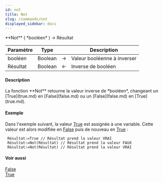 ```yaml
---
id: not
title: Not
slug: /commands/not
displayed_sidebar: docs
---
```


<!--REF #_command_.Not.Syntax-->**Not** ( *booléen* ) -> Résultat<!-- END REF-->
<!--REF #_command_.Not.Params-->
| Paramètre | Type |  | Description |
| --- | --- | --- | --- |
| booléen | Boolean | &#8594;  | Valeur booléenne à inverser |
| Résultat | Boolean | &#8592; | Inverse de booléen |

<!-- END REF-->

#### Description 

<!--REF #_command_.Not.Summary-->La fonction **Not** retourne la valeur inverse de *booléen*, changeant un [True](true.md) en [False](false.md) ou un [False](false.md) en [True](true.md).<!-- END REF--> 

#### Exemple 

Dans l'exemple suivant, la valeur [True](true.md) est assignée à une variable. Cette valeur est alors modifiée en [False](false.md) puis de nouveau en [True](true.md) : 

```4d
 Résultat:=True // Résultat prend la valeur VRAI
 Résultat:=Not(Résultat) // Résultat prend la valeur FAUX
 Résultat:=Not(Résultat) // Résultat prend la valeur VRAI
```

#### Voir aussi 

[False](false.md)  
[True](true.md)  
